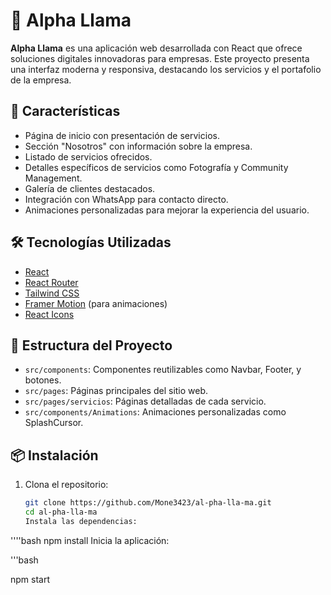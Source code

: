 # 🦙 Alpha Llama

**Alpha Llama** es una aplicación web desarrollada con React que ofrece soluciones digitales innovadoras para empresas. Este proyecto presenta una interfaz moderna y responsiva, destacando los servicios y el portafolio de la empresa.

## 🚀 Características

- Página de inicio con presentación de servicios.
- Sección "Nosotros" con información sobre la empresa.
- Listado de servicios ofrecidos.
- Detalles específicos de servicios como Fotografía y Community Management.
- Galería de clientes destacados.
- Integración con WhatsApp para contacto directo.
- Animaciones personalizadas para mejorar la experiencia del usuario.

## 🛠️ Tecnologías Utilizadas

- [React](https://reactjs.org/)
- [React Router](https://reactrouter.com/)
- [Tailwind CSS](https://tailwindcss.com/)
- [Framer Motion](https://www.framer.com/motion/) (para animaciones)
- [React Icons](https://react-icons.github.io/react-icons/)

## 📂 Estructura del Proyecto

- `src/components`: Componentes reutilizables como Navbar, Footer, y botones.
- `src/pages`: Páginas principales del sitio web.
- `src/pages/servicios`: Páginas detalladas de cada servicio.
- `src/components/Animations`: Animaciones personalizadas como SplashCursor.

## 📦 Instalación

1. Clona el repositorio:

   ```bash
   git clone https://github.com/Mone3423/al-pha-lla-ma.git
   cd al-pha-lla-ma
   Instala las dependencias:

''''bash
npm install
Inicia la aplicación:

'''bash

npm start
